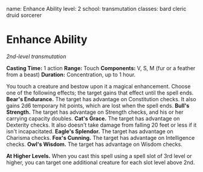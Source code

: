 name: Enhance Ability
level: 2
school: transmutation
classes: bard
         cleric
         druid
         sorcerer

# Enhance Ability
_2nd-level transmutation_

**Casting Time:** 1 action
**Range:** Touch
**Components:** V, S, M (fur or a feather from a beast)
**Duration:** Concentration, up to 1 hour.

You touch a creature and bestow upon it a magical enhancement. Choose one of the following effects; the target gains that effect until the spell ends.
**Bear's Endurance.** The target has advantage on Constitution checks. It also gains 2d6 temporary hit points, which are lost when the spell ends.
**Bull's Strength.** The target has advantage on Strength checks, and his or her carrying capacity doubles.
**Cat's Grace.** The target has advantage on Dexterity checks. It also doesn't take damage from falling 20 feet or less if it isn't incapacitated.
**Eagle's Splendor.** The target has advantage on Charisma checks.
**Fox's Cunning.** The target has advantage on Intelligence checks.
**Owl's Wisdom.** The target has advantage on Wisdom checks.

**At Higher Levels.** When you cast this spell using a spell slot of 3rd level or higher, you can target one additional creature for each slot level above 2nd.
